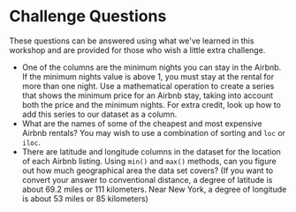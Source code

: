 # Challenge Questions

These questions can be answered using what we've learned in this workshop and are provided for those who wish a little extra challenge.

- One of the columns are the minimum nights you can stay in the Airbnb. If the minimum nights value is above 1, you must stay at the rental for more than one night. Use a mathematical operation to create a series that shows the minimum price for an Airbnb stay, taking into account both the price and the minimum nights. For extra credit, look up how to add this series to our dataset as a column.
- What are the names of some of the cheapest and most expensive Airbnb rentals? You may wish to use a combination of sorting and `loc` or `iloc`.
- There are latitude and longitude columns in the dataset for the location of each Airbnb listing. Using `min()` and `max()` methods, can you figure out how much geographical area the data set covers? (If you want to convert your answer to conventional distance, a degree of latitude is about 69.2 miles or 111 kilometers. Near New York, a degree of longitude is about 53 miles or 85 kilometers)


